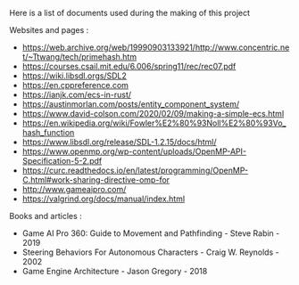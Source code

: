 Here is a list of documents used during the making of this project

Websites and pages :

- <https://web.archive.org/web/19990903133921/http://www.concentric.net/~Ttwang/tech/primehash.htm>
- <https://courses.csail.mit.edu/6.006/spring11/rec/rec07.pdf>
- <https://wiki.libsdl.orgs/SDL2>
- <https://en.cppreference.com>
- <https://ianjk.com/ecs-in-rust/>
- <https://austinmorlan.com/posts/entity_component_system/>
- <https://www.david-colson.com/2020/02/09/making-a-simple-ecs.html>
- <https://en.wikipedia.org/wiki/Fowler%E2%80%93Noll%E2%80%93Vo_hash_function>
- <https://www.libsdl.org/release/SDL-1.2.15/docs/html/>
- <https://www.openmp.org/wp-content/uploads/OpenMP-API-Specification-5-2.pdf>
- <https://curc.readthedocs.io/en/latest/programming/OpenMP-C.html#work-sharing-directive-omp-for>
- <http://www.gameaipro.com/>
- <https://valgrind.org/docs/manual/index.html>

Books and articles :

- Game AI Pro 360: Guide to Movement and Pathfinding - Steve Rabin - 2019
- Steering Behaviors For Autonomous Characters - Craig W. Reynolds - 2002
- Game Engine Architecture - Jason Gregory - 2018
